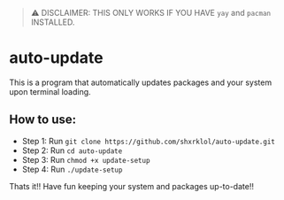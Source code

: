 > :warning: DISCLAIMER: THIS ONLY WORKS IF YOU HAVE `yay` and `pacman` INSTALLED.

# auto-update
This is a program that automatically updates packages and your system upon terminal loading.

## How to use:
- Step 1: Run `git clone https://github.com/shxrklol/auto-update.git`
- Step 2: Run `cd auto-update`
- Step 3: Run `chmod +x update-setup`
- Step 4: Run `./update-setup`

Thats it!! Have fun keeping your system and packages up-to-date!!
